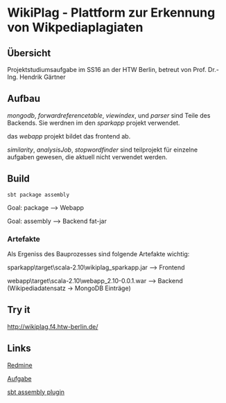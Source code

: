 # WikiPlag - Plattform zur Erkennung von Wikpediaplagiaten

## Übersicht

Projektstudiumsaufgabe im SS16 an der HTW Berlin, betreut von Prof. Dr.-Ing. Hendrik Gärtner

## Aufbau
*mongodb*, *forwardreferencetable*, *viewindex*, und *parser* sind Teile des Backends. Sie werdnen im den *sparkapp* projekt verwendet.

das *webapp* projekt bildet das frontend ab.

*similarity*, *analysisJob*, *stopwordfinder* sind teilprojekt für einzelne aufgaben gewesen, die aktuell nicht verwendet werden.

## Build
```
sbt package assembly
```
Goal: package --> Webapp

Goal: assembly --> Backend fat-jar

### Artefakte

Als Ergeniss des Bauprozesses sind folgende Artefakte wichtig: 

sparkapp\target\scala-2.10\wikiplag_sparkapp.jar --> Frontend 

webapp\target\scala-2.10\webapp_2.10-0.0.1.war --> Backend (Wikipediadatensatz -> MongoDB Einträge)

## Try it
http://wikiplag.f4.htw-berlin.de/

## Links
[Redmine](https://studi.f4.htw-berlin.de/redmine/projects/0-wikiplag) 

[Aufgabe](http://puck.f4.htw-berlin.de/hgaertner/veranstaltungen/projektstudium/ss-2016/)

[sbt assembly plugin](https://github.com/sbt/sbt-assembly)
